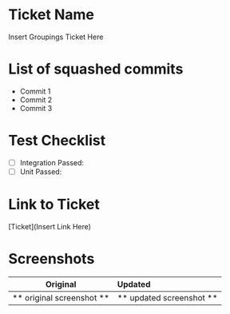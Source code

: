 # Ticket Name

Insert Groupings Ticket Here

# List of squashed commits

- Commit 1
- Commit 2
- Commit 3

# Test Checklist

- [ ] Integration Passed:
- [ ] Unit Passed:

# Link to Ticket

[Ticket](Insert Link Here)

# Screenshots

Original             |              Updated 
:-------------------------: | :-------------------------|
** original screenshot **   |  ** updated screenshot **
